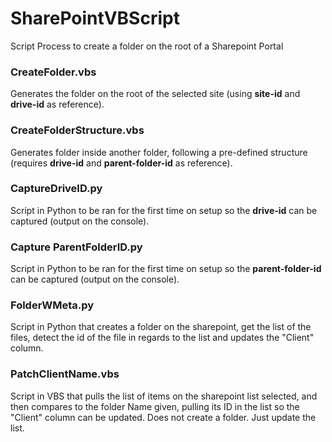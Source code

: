 # SharePointVBScript
Script Process to create a folder on the root of a Sharepoint Portal

### CreateFolder.vbs
Generates the folder on the root of the selected site (using **site-id** and **drive-id** as reference).

### CreateFolderStructure.vbs
Generates folder inside another folder, following a pre-defined structure (requires **drive-id** and **parent-folder-id** as reference).

### CaptureDriveID.py
Script in Python to be ran for the first time on setup so the **drive-id** can be captured (output on the console).

### Capture ParentFolderID.py
Script in Python to be ran for the first time on setup so the **parent-folder-id** can be captured (output on the console).

### FolderWMeta.py
Script in Python that creates a folder on the sharepoint, get the list of the files, detect the id of the file in regards to the list and updates the "Client" column.

### PatchClientName.vbs
Script in VBS that pulls the list of items on the sharepoint list selected, and then compares to the folder Name given, pulling its ID in the list so the "Client" column can be updated. Does not create a folder. Just update the list.
